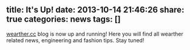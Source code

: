 title: It's Up!
date: 2013-10-14 21:46:26
share: true
categories: news
tags: []
---
[wearther.cc](http://wearther.cc) blog is now up and running! Here you will find all wearther related news, engineering and fashion tips. Stay tuned!
